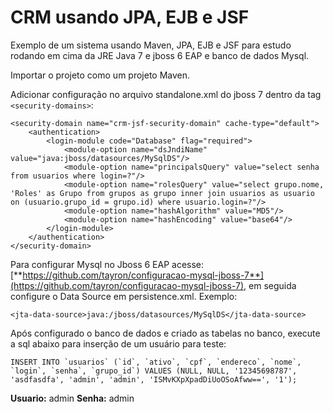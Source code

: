 # CRM usando JPA, EJB e JSF
Exemplo de um sistema usando Maven, JPA, EJB e JSF para estudo rodando em cima da JRE Java 7 e jboss 6 EAP e banco de dados Mysql.

Importar o projeto como um projeto Maven.

Adicionar configuração no arquivo standalone.xml do jboss 7 dentro da tag ```<security-domains>```:

```
<security-domain name="crm-jsf-security-domain" cache-type="default">
    <authentication>
        <login-module code="Database" flag="required">
            <module-option name="dsJndiName" value="java:jboss/datasources/MySqlDS"/>
            <module-option name="principalsQuery" value="select senha from usuarios where login=?"/>
            <module-option name="rolesQuery" value="select grupo.nome, 'Roles' as Grupo from grupos as grupo inner join usuarios as usuario on (usuario.grupo_id = grupo.id) where usuario.login=?"/>
            <module-option name="hashAlgorithm" value="MD5"/>
            <module-option name="hashEncoding" value="base64"/>
        </login-module>
    </authentication>
</security-domain>
```

Para configurar Mysql no Jboss 6 EAP acesse: 
[**https://github.com/tayron/configuracao-mysql-jboss-7**](https://github.com/tayron/configuracao-mysql-jboss-7), em seguida configure o Data Source em persistence.xml. Exemplo:
```
<jta-data-source>java:/jboss/datasources/MySqlDS</jta-data-source>
```

Após configurado o banco de dados e criado as tabelas no banco, execute a sql abaixo para inserção de um usuário para teste:
```
INSERT INTO `usuarios` (`id`, `ativo`, `cpf`, `endereco`, `nome`, `login`, `senha`, `grupo_id`) VALUES (NULL, NULL, '12345698787', 'asdfasdfa', 'admin', 'admin', 'ISMvKXpXpadDiUoOSoAfww==', '1');
```

**Usuario:** admin
**Senha:** admin

